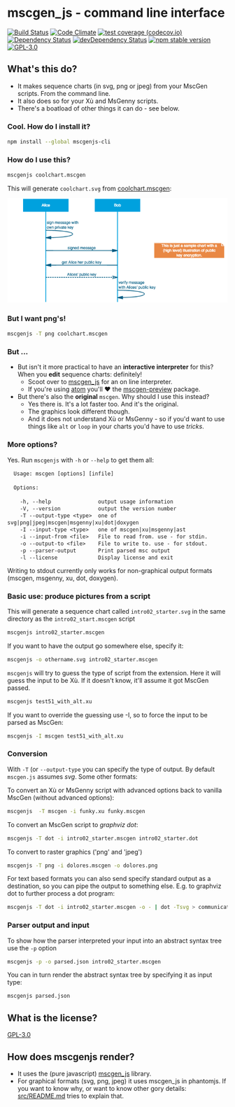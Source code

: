 # mscgen_js - command line interface

[![Build Status](https://travis-ci.org/sverweij/mscgenjs-cli.svg?branch=master)][travis.mscgenjs]
[![Code Climate](https://codeclimate.com/github/sverweij/mscgenjs-cli/badges/gpa.svg)][codeclimate.mscgenjs]
[![test coverage (codecov.io)](http://codecov.io/github/sverweij/mscgenjs-cli/coverage.svg?branch=master)](http://codecov.io/github/sverweij/mscgenjs-cli?branch=master)
[![Dependency Status](https://david-dm.org/sverweij/mscgenjs-cli.svg)](https://david-dm.org/sverweij/mscgenjs-cli)
[![devDependency Status](https://david-dm.org/sverweij/mscgenjs-cli/dev-status.svg)](https://david-dm.org/sverweij/mscgenjs-cli#info=devDependencies)
[![npm stable version](https://img.shields.io/npm/v/mscgenjs-cli.svg?label=stable)](https://npmjs.org/package/mscgenjs-cli)
[![GPL-3.0](https://img.shields.io/badge/license-GPL--3.0-blue.svg)](LICENSE.md)

## What's this do?
- It makes sequence charts (in svg, png or jpeg) from your MscGen scripts. From the command line.
- It also does so for your Xù and MsGenny scripts.
- There's a boatload of other things it can do - see below.

### Cool. How do I install it?
```sh
npm install --global mscgenjs-cli
```

### How do I use this?
```sh
mscgenjs coolchart.mscgen
```
This will generate `coolchart.svg` from [coolchart.mscgen](samples/coolchart.mscgen):

![the result from above command. It's a png, but that's because we can't embed svg's in github (yet, probably)](samples/coolchart.png)

### But I want png's!
```sh
mscgenjs -T png coolchart.mscgen
```

### But ...
- But isn't it more practical to have an **interactive interpreter** for this?   
  When you **edit** sequence charts: definitely!
  - Scoot over to [mscgen_js][mscgen_js] for an on line interpreter.
  - If you're using [atom][atom] you'll :heart: the
    [mscgen-preview][mscgen-preview] package.
- But there's also the **original** `mscgen`. Why should I use this instead?    
  - Yes there is. It's a lot faster too. And it's the original.
  - The graphics look different though.
  - And it does not understand Xù or MsGenny - so if you'd want
    to use things like `alt` or `loop` in your charts you'd have to
    use _tricks_.

### More options?

Yes. Run `mscgenjs` with `-h` or `--help` to get them all:

```
  Usage: mscgen [options] [infile]

  Options:

    -h, --help               output usage information
    -V, --version            output the version number
    -T --output-type <type>  one of svg|png|jpeg|mscgen|msgenny|xu|dot|doxygen
    -I --input-type <type>   one of mscgen|xu|msgenny|ast
    -i --input-from <file>   File to read from. use - for stdin.
    -o --output-to <file>    File to write to. use - for stdout.
    -p --parser-output       Print parsed msc output
    -l --license             Display license and exit
```

Writing to stdout currently only works for non-graphical output formats
(mscgen, msgenny, xu, dot, doxygen).

### Basic use: produce pictures from a script
This will generate a sequence chart called `intro02_starter.svg` in the
same directory as the `intro02_start.mscgen` script
```sh
mscgenjs intro02_starter.mscgen
```

If you want to have the output go somewhere else, specify it:
```sh
mscgenjs -o othername.svg intro02_starter.mscgen
```

`mscgenjs` will try to guess the type of script from the extension. Here
it will guess the input to be Xù. If it doesn't know, it'll assume it got
MscGen passed.
```sh
mscgenjs test51_with_alt.xu
```

If you want to override the guessing use -I, so to force the input to be
parsed as MscGen:
```sh
mscgenjs -I mscgen test51_with_alt.xu
```


### Conversion
With `-T` (or `--output-type` you can specify the type of output.
By default `mscgen.js` assumes _svg_. Some other formats:

To convert an Xù or MsGenny script with advanced options back to
vanilla MscGen (without advanced options):
```sh
mscgenjs  -T mscgen -i funky.xu funky.mscgen
```

To convert an MscGen script to _graphviz dot_:
```sh
mscgenjs -T dot -i intro02_starter.mscgen intro02_starter.dot
```

To convert to raster graphics ('png' and 'jpeg')
```sh
mscgenjs -T png -i dolores.mscgen -o dolores.png
```

For text based formats you can also send specify standard output as a
destination, so you can pipe the output to something else.
E.g. to graphviz dot to further process a dot program:
```sh
mscgenjs -T dot -i intro02_starter.mscgen -o - | dot -Tsvg > communicationsdiagram.svg
```

### Parser output and input
To show how the parser interpreted your input into an abstract syntax tree use
the `-p` option
```sh
mscgenjs -p -o parsed.json intro02_starter.mscgen
```

You can in turn render the abstract syntax tree by specifying it as input
type:
```sh
mscgenjs parsed.json
```

## What is the license?
[GPL-3.0](LICENSE.md)

## How does mscgenjs render?
- It uses the (pure javascript) [mscgen_js][mscgen_js] library.
- For graphical formats (svg, png, jpeg) it uses mscgen_js in phantomjs.
  If you want to know why, or want to know other gory details:
  [src/README.md](src/README.md) tries to explain that.


[atom]: https://atom.io
[codeclimate.mscgenjs]: https://codeclimate.com/github/sverweij/mscgenjs-cli
[mscgen-preview]: https://atom.io/packages/mscgen-preview
[mscgen_js]: https://github.com/sverweij/mscgenjs-core
[travis.mscgenjs]: https://travis-ci.org/sverweij/mscgenjs-cli
